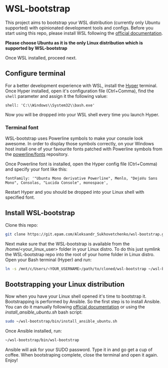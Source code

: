 # WSL-bootstrap

This project aims to bootstrap your WSL distribution (currently only Ubuntu supported) with opinionated development tools and configs.
Before you start using this repo, please install WSL following the [official documentation](https://docs.microsoft.com/en-us/windows/wsl/install-win10#for-anniversary-update-and-creators-update-install-using-lxrun).

__Please choose Ubuntu as it is the only Linux distribution which is supported by WSL-bootstrap__

Once WSL installed, proceed next.

## Configure terminal

For a better development experience with WSL, install the [Hyper](https://hyper.is) terminal.
Once Hyper installed, open it's configuration file (Ctrl+Comma), find the `shell` parameter and assign it the following value:

```
shell: 'C:\\Windows\\System32\\bash.exe'
```

Now you will be dropped into your WSL shell every time you launch Hyper.

### Terminal font

WSL-bootstrap uses Powerline symbols to make your console look awesome. In order to display those symbols correctly, on your Windows host install one of your favourite fonts patched with Powerline symbols from the [powerline/fonts](https://github.com/powerline/fonts) repository.

Once Powerline font is installed, open the Hyper config file (Ctrl+Comma) and specify your font like this:

```
fontFamily: '"Ubuntu Mono derivative Powerline", Menlo, "DejaVu Sans Mono", Consolas, "Lucida Console", monospace',
```

Restart Hyper and you should be dropped into your Linux shell with specified font.


## Install WSL-bootstrap

Clone this repo:

```sh
git clone https://git.epam.com/Aleksandr_Sukhovetchenko/wsl-bootstrap.git
```

Next make sure that the WSL-bootstrap is available from the /home/<your_linux_user> folder in your Linux distro.
To do this just symlink the WSL-bootstrap repo into the root of your home folder in Linux distro. Open your Bash terminal (Hyper) and run:

```sh
ln -s /mnt/c/Users/<YOUR_USERNAME>/path/to/cloned/wsl-bootstrap ~/wsl-bootstrap
```

## Bootstrapping your Linux distribution

Now when you have your Linux shell opened it's time to bootstrap it.
Bootstrapping is performed by Ansible. So the first step is to install Ansible.
You can do it manually following [official documentation](http://docs.ansible.com/ansible/latest/intro_installation.html#latest-releases-via-apt-ubuntu) or using the *install_ansible_ubuntu.sh* bash script:

```sh
sudo ~/wsl-bootstrap/bin/install_ansible_ubuntu.sh
```

Once Ansible installed, run:

```sh
~/wsl-bootstrap/bin/wsl-bootstrap
```

Ansible will ask for your SUDO password. Type it in and go get a cup of coffee. When bootstraping complete, close the terminal and open it again. Enjoy!